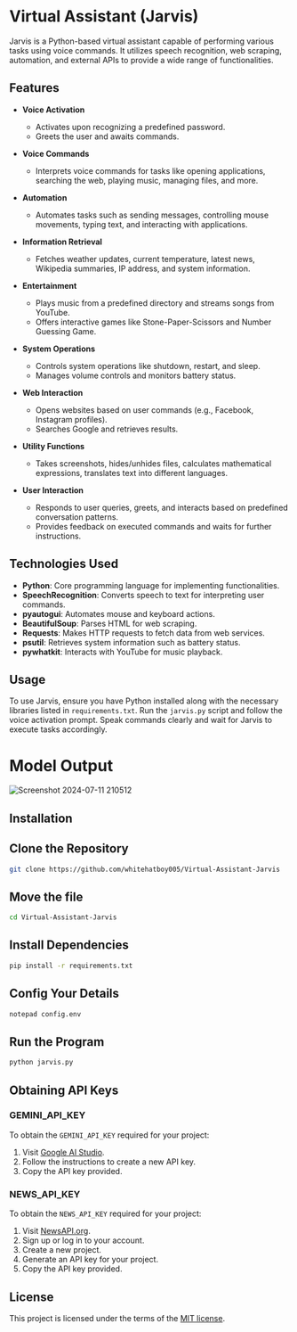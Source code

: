 # Virtual Assistant (Jarvis)

Jarvis is a Python-based virtual assistant capable of performing various tasks using voice commands. It utilizes speech recognition, web scraping, automation, and external APIs to provide a wide range of functionalities.

## Features

- **Voice Activation**
  - Activates upon recognizing a predefined password.
  - Greets the user and awaits commands.

- **Voice Commands**
  - Interprets voice commands for tasks like opening applications, searching the web, playing music, managing files, and more.

- **Automation**
  - Automates tasks such as sending messages, controlling mouse movements, typing text, and interacting with applications.

- **Information Retrieval**
  - Fetches weather updates, current temperature, latest news, Wikipedia summaries, IP address, and system information.

- **Entertainment**
  - Plays music from a predefined directory and streams songs from YouTube.
  - Offers interactive games like Stone-Paper-Scissors and Number Guessing Game.

- **System Operations**
  - Controls system operations like shutdown, restart, and sleep.
  - Manages volume controls and monitors battery status.

- **Web Interaction**
  - Opens websites based on user commands (e.g., Facebook, Instagram profiles).
  - Searches Google and retrieves results.

- **Utility Functions**
  - Takes screenshots, hides/unhides files, calculates mathematical expressions, translates text into different languages.

- **User Interaction**
  - Responds to user queries, greets, and interacts based on predefined conversation patterns.
  - Provides feedback on executed commands and waits for further instructions.

## Technologies Used

- **Python**: Core programming language for implementing functionalities.
- **SpeechRecognition**: Converts speech to text for interpreting user commands.
- **pyautogui**: Automates mouse and keyboard actions.
- **BeautifulSoup**: Parses HTML for web scraping.
- **Requests**: Makes HTTP requests to fetch data from web services.
- **psutil**: Retrieves system information such as battery status.
- **pywhatkit**: Interacts with YouTube for music playback.

## Usage

To use Jarvis, ensure you have Python installed along with the necessary libraries listed in `requirements.txt`. Run the `jarvis.py` script and follow the voice activation prompt. Speak commands clearly and wait for Jarvis to execute tasks accordingly.


# Model Output
![Screenshot 2024-07-11 210512](https://github.com/whitehatboy005/Jarvis/assets/147156726/8cfd0963-7605-486d-8ce2-4d498f4d279e)


## Installation
## Clone the Repository
```bash
git clone https://github.com/whitehatboy005/Virtual-Assistant-Jarvis
```
## Move the file
```bash
cd Virtual-Assistant-Jarvis
```
## Install Dependencies
```bash
pip install -r requirements.txt
```
## Config Your Details
```bash
notepad config.env
```
## Run the Program
```bash
python jarvis.py
```

## Obtaining API Keys

### GEMINI_API_KEY

To obtain the `GEMINI_API_KEY` required for your project:

1. Visit [Google AI Studio](https://aistudio.google.com/app/apikey).
2. Follow the instructions to create a new API key.
3. Copy the API key provided.

### NEWS_API_KEY

To obtain the `NEWS_API_KEY` required for your project:

1. Visit [NewsAPI.org](https://newsapi.org/).
2. Sign up or log in to your account.
3. Create a new project.
4. Generate an API key for your project.
5. Copy the API key provided.


## License

This project is licensed under the terms of the [MIT license](LICENSE.md).
